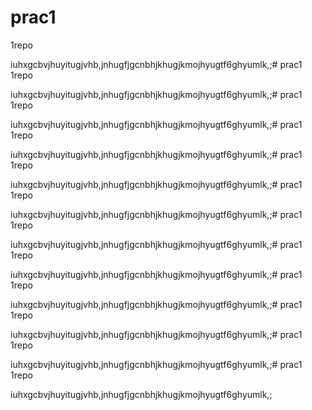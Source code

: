 # prac1
1repo

iuhxgcbvjhuyitugjvhb,jnhugfjgcnbhjkhugjkmojhyugtf6ghyumlk,;# prac1
1repo

iuhxgcbvjhuyitugjvhb,jnhugfjgcnbhjkhugjkmojhyugtf6ghyumlk,;# prac1
1repo

iuhxgcbvjhuyitugjvhb,jnhugfjgcnbhjkhugjkmojhyugtf6ghyumlk,;# prac1
1repo

iuhxgcbvjhuyitugjvhb,jnhugfjgcnbhjkhugjkmojhyugtf6ghyumlk,;# prac1
1repo

iuhxgcbvjhuyitugjvhb,jnhugfjgcnbhjkhugjkmojhyugtf6ghyumlk,;# prac1
1repo

iuhxgcbvjhuyitugjvhb,jnhugfjgcnbhjkhugjkmojhyugtf6ghyumlk,;# prac1
1repo

iuhxgcbvjhuyitugjvhb,jnhugfjgcnbhjkhugjkmojhyugtf6ghyumlk,;# prac1
1repo

iuhxgcbvjhuyitugjvhb,jnhugfjgcnbhjkhugjkmojhyugtf6ghyumlk,;# prac1
1repo

iuhxgcbvjhuyitugjvhb,jnhugfjgcnbhjkhugjkmojhyugtf6ghyumlk,;# prac1
1repo

iuhxgcbvjhuyitugjvhb,jnhugfjgcnbhjkhugjkmojhyugtf6ghyumlk,;# prac1
1repo

iuhxgcbvjhuyitugjvhb,jnhugfjgcnbhjkhugjkmojhyugtf6ghyumlk,;# prac1
1repo

iuhxgcbvjhuyitugjvhb,jnhugfjgcnbhjkhugjkmojhyugtf6ghyumlk,;
